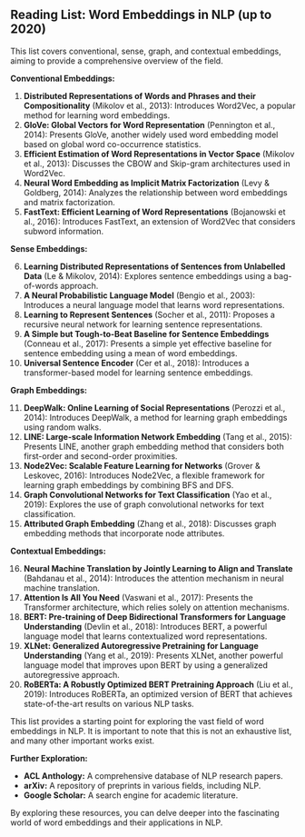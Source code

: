 ## Reading List: Word Embeddings in NLP (up to 2020)

This list covers conventional, sense, graph, and contextual embeddings, aiming to provide a comprehensive overview of the field.

**Conventional Embeddings:**

1. **Distributed Representations of Words and Phrases and their Compositionality** (Mikolov et al., 2013): Introduces Word2Vec, a popular method for learning word embeddings.
2. **GloVe: Global Vectors for Word Representation** (Pennington et al., 2014): Presents GloVe, another widely used word embedding model based on global word co-occurrence statistics.
3. **Efficient Estimation of Word Representations in Vector Space** (Mikolov et al., 2013): Discusses the CBOW and Skip-gram architectures used in Word2Vec.
4. **Neural Word Embedding as Implicit Matrix Factorization** (Levy & Goldberg, 2014): Analyzes the relationship between word embeddings and matrix factorization.
5. **FastText: Efficient Learning of Word Representations** (Bojanowski et al., 2016): Introduces FastText, an extension of Word2Vec that considers subword information.

**Sense Embeddings:**

6. **Learning Distributed Representations of Sentences from Unlabelled Data** (Le & Mikolov, 2014): Explores sentence embeddings using a bag-of-words approach.
7. **A Neural Probabilistic Language Model** (Bengio et al., 2003): Introduces a neural language model that learns word representations.
8. **Learning to Represent Sentences** (Socher et al., 2011): Proposes a recursive neural network for learning sentence representations.
9. **A Simple but Tough-to-Beat Baseline for Sentence Embeddings** (Conneau et al., 2017): Presents a simple yet effective baseline for sentence embedding using a mean of word embeddings.
10. **Universal Sentence Encoder** (Cer et al., 2018): Introduces a transformer-based model for learning sentence embeddings.

**Graph Embeddings:**

11. **DeepWalk: Online Learning of Social Representations** (Perozzi et al., 2014): Introduces DeepWalk, a method for learning graph embeddings using random walks.
12. **LINE: Large-scale Information Network Embedding** (Tang et al., 2015): Presents LINE, another graph embedding method that considers both first-order and second-order proximities.
13. **Node2Vec: Scalable Feature Learning for Networks** (Grover & Leskovec, 2016): Introduces Node2Vec, a flexible framework for learning graph embeddings by combining BFS and DFS.
14. **Graph Convolutional Networks for Text Classification** (Yao et al., 2019): Explores the use of graph convolutional networks for text classification.
15. **Attributed Graph Embedding** (Zhang et al., 2018): Discusses graph embedding methods that incorporate node attributes.

**Contextual Embeddings:**

16. **Neural Machine Translation by Jointly Learning to Align and Translate** (Bahdanau et al., 2014): Introduces the attention mechanism in neural machine translation.
17. **Attention Is All You Need** (Vaswani et al., 2017): Presents the Transformer architecture, which relies solely on attention mechanisms.
18. **BERT: Pre-training of Deep Bidirectional Transformers for Language Understanding** (Devlin et al., 2018): Introduces BERT, a powerful language model that learns contextualized word representations.
19. **XLNet: Generalized Autoregressive Pretraining for Language Understanding** (Yang et al., 2019): Presents XLNet, another powerful language model that improves upon BERT by using a generalized autoregressive approach.
20. **RoBERTa: A Robustly Optimized BERT Pretraining Approach** (Liu et al., 2019): Introduces RoBERTa, an optimized version of BERT that achieves state-of-the-art results on various NLP tasks.

This list provides a starting point for exploring the vast field of word embeddings in NLP. It is important to note that this is not an exhaustive list, and many other important works exist. 

**Further Exploration:**

* **ACL Anthology:** A comprehensive database of NLP research papers.
* **arXiv:** A repository of preprints in various fields, including NLP.
* **Google Scholar:** A search engine for academic literature.

By exploring these resources, you can delve deeper into the fascinating world of word embeddings and their applications in NLP.